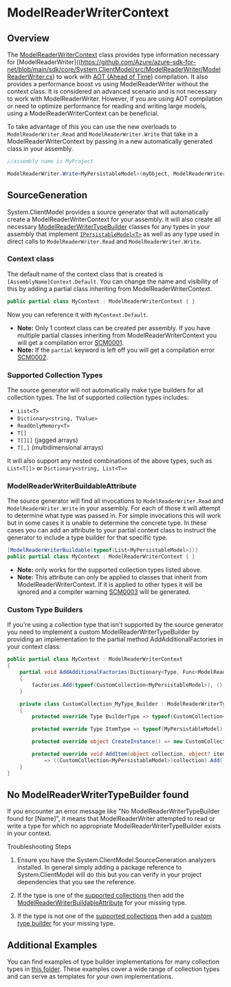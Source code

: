 # ModelReaderWriterContext

## Overview

The [ModelReaderWriterContext](https://github.com/Azure/azure-sdk-for-net/blob/main/sdk/core/System.ClientModel/src/ModelReaderWriter/ModelReaderWriterContext.cs) class
 provides type information necessary for [ModelReaderWriter]((https://github.com/Azure/azure-sdk-for-net/blob/main/sdk/core/System.ClientModel/src/ModelReaderWriter/ModelReaderWriter.cs)
 to work with [AOT (Ahead of Time)](https://learn.microsoft.com/dotnet/core/deploying/native-aot/) compilation.
It also provides a performance boost vs using ModelReaderWriter without the context class.  It is considered
an advanced scenario and is not necessary to work with ModelReaderWriter. However, if you are using AOT compilation or need to optimize
performance for reading and writing large models, using a ModelReaderWriterContext can be beneficial.

To take advantage of this you can use the new overloads to `ModelReaderWriter.Read` and `ModelReaderWriter.Write`
that take in a ModelReaderWriterContext by passing in a new automatically generated class in your assembly.

```C# Snippet:ModelReaderWriterContext_Usage
//assembly name is MyProject

ModelReaderWriter.Write<MyPersistableModel>(myObject, ModelReaderWriterOptions.Json, MyProjectContext.Default);
```

## SourceGeneration

System.ClientModel provides a source generator that will automatically create a ModelReaderWriterContext for your assembly.
It will also create all necessary [ModelReaderWriterTypeBuilder](https://github.com/Azure/azure-sdk-for-net/blob/main/sdk/core/System.ClientModel/src/ModelReaderWriter/ModelReaderWriterTypeBuilder.cs) classes for any types in your assembly that
implement [```IPersistableModel<T>```](https://github.com/Azure/azure-sdk-for-net/blob/main/sdk/core/System.ClientModel/src/ModelReaderWriter/IPersistableModel.cs) as well as any type used in direct calls to `ModelReaderWriter.Read` and `ModelReaderWriter.Write`.

### Context class

The default name of the context class that is created is `[AssemblyName]Context.Default`.
You can change the name and visibility of this by adding a partial class inheriting from ModelReaderWriterContext.

```C# Snippet:ModelReaderWriterContext_ContextClass
public partial class MyContext : ModelReaderWriterContext { }
```

Now you can reference it with `MyContext.Default`.

- **Note:** Only 1 context class can be created per assembly.
 If you have multiple partial classes inheriting from ModelReaderWriterContext you will get a compilation error [SCM0001](https://aka.ms/system-clientmodel/diagnostics#scm0001).
- **Note:** If the `partial` keyword is left off you will get a compilation error [SCM0002](https://aka.ms/system-clientmodel/diagnostics#scm0002).

### Supported Collection Types

The source generator will not automatically make type builders for all collection types.
The list of supported collection types includes:
- `List<T>`
- `Dictionary<string, TValue>`
- `ReadOnlyMemory<T>`
- `T[]`
- `T[][]` (jagged arrays)
- `T[,]` (multidimensional arrays)

It will also support any nested combinations of the above types, such as `List<T[]>` or `Dictionary<string, List<T>>`

### ModelReaderWriterBuildableAttribute

The source generator will find all invocations to `ModelReaderWriter.Read` and `ModelReaderWriter.Write` in your assembly.
For each of those it will attempt to determine what type was passed in.  For simple invocations this will work but in some cases
it is unable to determine the concrete type.  In these cases you can add an attribute to your partial context
class to instruct the generator to include a type builder for that specific type.

```C# Snippet:ModelReaderWriterContext_AttributeUsage
[ModelReaderWriterBuildable(typeof(List<MyPersistableModel>))]
public partial class MyContext : ModelReaderWriterContext { }
```

- **Note:** only works for the supported collection types listed above.
- **Note:** This attribute can only be applied to classes that inherit from ModelReaderWriterContext.
If it is applied to other types it will be ignored and a compiler warning [SCM0003](https://aka.ms/system-clientmodel/diagnostics#scm0003) will be generated.

### Custom Type Builders

If you're using a collection type that isn't supported by the source generator you need to
implement a custom ModelReaderWriterTypeBuilder by providing an implementation to the partial method AddAdditionalFactories in your context class:

```C# Snippet:ModelReaderWriterContext_CustomBuilder
public partial class MyContext : ModelReaderWriterContext
{
    partial void AddAdditionalFactories(Dictionary<Type, Func<ModelReaderWriterTypeBuilder>> factories)
    {
        factories.Add(typeof(CustomCollection<MyPersistableModel>), () => new CustomCollection_MyType_Builder());
    }

    private class CustomCollection_MyType_Builder : ModelReaderWriterTypeBuilder
    {
        protected override Type BuilderType => typeof(CustomCollection<MyPersistableModel>);

        protected override Type ItemType => typeof(MyPersistableModel);

        protected override object CreateInstance() => new CustomCollection<MyPersistableModel>();

        protected override void AddItem(object collection, object? item)
            => ((CustomCollection<MyPersistableModel>)collection).Add((MyPersistableModel)item!);
    }
}
```

## No ModelReaderWriterTypeBuilder found

If you encounter an error message like "No ModelReaderWriterTypeBuilder found for [Name]", it means that ModelReaderWriter attempted to read or write
 a type for which no appropriate ModelReaderWriterTypeBuilder exists in your context.

Troubleshooting Steps

1. Ensure you have the System.ClientModel.SourceGeneration analyzers installed. In general simply adding
a package reference to System.ClientModel will do this but you can verify in your project dependencies that you see the reference.

2. If the type is one of the [supported collections](#supported-collection-types) then add the [ModelReaderWriterBuildableAttribute](#modelreaderwriterbuildableattribute) for your missing type.
3. If the type is not one of the [supported collections](#supported-collection-types) then add a [custom type builder](#custom-type-builders) for your missing type.

## Additional Examples

You can find examples of type builder implementations for many collection types in [this folder](https://github.com/Azure/azure-sdk-for-net/blob/main/sdk/core/System.ClientModel/tests/ModelReaderWriterTests/Models/AvailabilitySetDatas).
These examples cover a wide range of collection types and can serve as templates for your own implementations.

